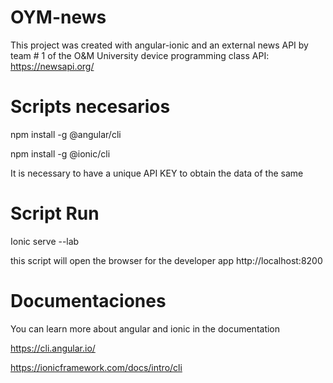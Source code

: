 # OYM-news
This project was created with angular-ionic and an external news API by team # 1 of the O&M University device programming class
API: https://newsapi.org/

# Scripts necesarios
npm install -g @angular/cli

npm install -g @ionic/cli 

It is necessary to have a unique API KEY to obtain the data of the same

# Script Run
Ionic serve --lab

this script will open the browser for the developer app http://localhost:8200

# Documentaciones
You can learn more about angular and ionic in the documentation

https://cli.angular.io/

https://ionicframework.com/docs/intro/cli
